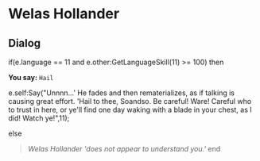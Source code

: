# Welas Hollander







## Dialog

if(e.language == 11 and e.other:GetLanguageSkill(11) >= 100) then


**You say:** `Hail`




e.self:Say("Unnnn...'  He fades and then rematerializes, as if talking is causing great effort.  'Hail to thee, Soandso.  Be careful!  Ware!  Careful who to trust in here, or ye'll find one day waking with a blade in your chest, as I did!  Watch ye!",11);


else


>*Welas Hollander 'does not appear to understand you.'*
end
